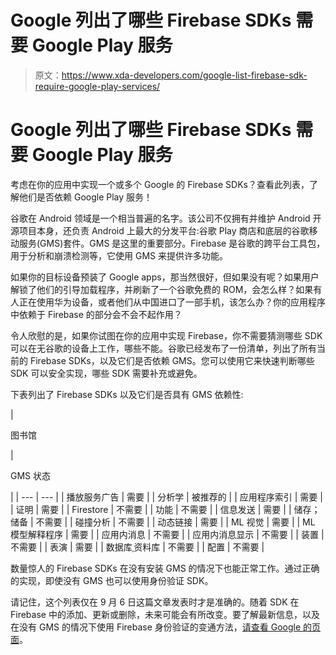 # Google 列出了哪些 Firebase SDKs 需要 Google Play 服务

> 原文：<https://www.xda-developers.com/google-list-firebase-sdk-require-google-play-services/>

# Google 列出了哪些 Firebase SDKs 需要 Google Play 服务

考虑在你的应用中实现一个或多个 Google 的 Firebase SDKs？查看此列表，了解他们是否依赖 Google Play 服务！

谷歌在 Android 领域是一个相当普遍的名字。该公司不仅拥有并维护 Android 开源项目本身，还负责 Android 上最大的分发平台:谷歌 Play 商店和底层的谷歌移动服务(GMS)套件。GMS 是这里的重要部分。Firebase 是谷歌的跨平台工具包，用于分析和崩溃检测等，它使用 GMS 来提供许多功能。

如果你的目标设备预装了 Google apps，那当然很好，但如果没有呢？如果用户解锁了他们的引导加载程序，并刷新了一个谷歌免费的 ROM，会怎么样？如果有人正在使用华为设备，或者他们从中国进口了一部手机，该怎么办？你的应用程序中依赖于 Firebase 的部分会不会不起作用？

令人欣慰的是，如果你试图在你的应用中实现 Firebase，你不需要猜测哪些 SDK 可以在无谷歌的设备上工作，哪些不能。谷歌已经发布了一份清单，列出了所有当前的 Firebase SDKs，以及它们是否依赖 GMS。您可以使用它来快速判断哪些 SDK 可以安全实现，哪些 SDK 需要补充或避免。

下表列出了 Firebase SDKs 以及它们是否具有 GMS 依赖性:

| 

图书馆

 | 

GMS 状态

 |
| --- | --- |
| 播放服务广告 | 需要 |
| 分析学 | 被推荐的 |
| 应用程序索引 | 需要 |
| 证明 | 需要 |
| Firestore | 不需要 |
| 功能 | 不需要 |
| 信息发送 | 需要 |
| 储存；储备 | 不需要 |
| 碰撞分析 | 不需要 |
| 动态链接 | 需要 |
| ML 视觉 | 需要 |
| ML 模型解释程序 | 需要 |
| 应用内消息 | 不需要 |
| 应用内消息显示 | 不需要 |
| 装置 | 不需要 |
| 表演 | 需要 |
| 数据库ˌ资料库 | 不需要 |
| 配置 | 不需要 |

数量惊人的 Firebase SDKs 在没有安装 GMS 的情况下也能正常工作。通过正确的实现，即使没有 GMS 也可以使用身份验证 SDK。

请记住，这个列表仅在 9 月 6 日这篇文章发表时才是准确的。随着 SDK 在 Firebase 中的添加、更新或删除，未来可能会有所改变。要了解最新信息，以及在没有 GMS 的情况下使用 Firebase 身份验证的变通方法，[请查看 Google 的页面](https://firebase.google.com/docs/android/android-play-services)。